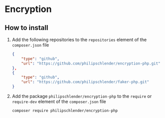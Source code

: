 # Encryption

## How to install

1. Add the following repositories to the ```repositories``` element of the ```composer.json``` file

    ```json
    {
        "type": "github",
        "url": "https://github.com/philipschlender/encryption-php.git"
    },
    {
        "type": "github",
        "url": "https://github.com/philipschlender/faker-php.git"
    }
    ```

2. Add the package ```philipschlender/encryption-php``` to the ```require``` or ```require-dev``` element of the ```composer.json``` file

    ```bash
    composer require philipschlender/encryption-php
    ```
